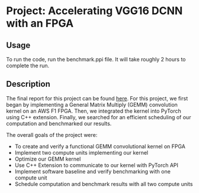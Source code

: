 # Project: Accelerating VGG16 DCNN with an FPGA

## Usage
To run the code, run the benchmark.ppi file. It will take roughly 2 hours to complete the run.

## Description
The final report for this project can be found [here](https://drive.google.com/file/d/1_t-ZUs8Ksm7X3zX2y6vlzE8V9R8Q-tjK/view). 
For this project, we first began by implementing a General Matrix Multiply (GEMM) convolution kernel on an AWS F1 FPGA. Then, we integrated the kernel into PyTorch using C++ extension. Finally, we searched for an efficient scheduling of our computation and benchmarked our results.

The overall goals of the project were:

* To create and verify a functional GEMM convolutional kernel on FPGA
* Implement two compute units implementing our kernel
* Optimize our GEMM kernel 
* Use C++ Extension to communicate to our kernel with PyTorch API
* Implement software baseline and verify benchmarking with one compute unit
* Schedule computation and benchmark results with all two compute units
